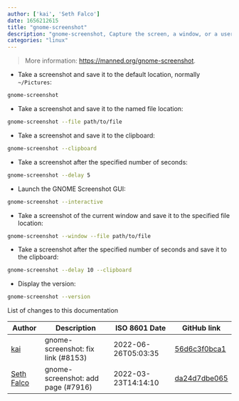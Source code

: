 ```yaml
---
author: ['kai', 'Seth Falco']
date: 1656212615
title: "gnome-screenshot"
description: "gnome-screenshot, Capture the screen, a window, or a user-defined area and save the image to a file."
categories: "linux"
---
```

> More information: <https://manned.org/gnome-screenshot>.

- Take a screenshot and save it to the default location, normally `~/Pictures`:

```bash
gnome-screenshot
```

- Take a screenshot and save it to the named file location:

```bash
gnome-screenshot --file path/to/file
```

- Take a screenshot and save it to the clipboard:

```bash
gnome-screenshot --clipboard
```

- Take a screenshot after the specified number of seconds:

```bash
gnome-screenshot --delay 5
```

- Launch the GNOME Screenshot GUI:

```bash
gnome-screenshot --interactive
```

- Take a screenshot of the current window and save it to the specified file location:

```bash
gnome-screenshot --window --file path/to/file
```

- Take a screenshot after the specified number of seconds and save it to the clipboard:

```bash
gnome-screenshot --delay 10 --clipboard
```

- Display the version:

```bash
gnome-screenshot --version
```
List of changes to this documentation


Author | Description | ISO 8601 Date | GitHub link
------|-----|-----|-----
[kai](mailto:gmdezreal@gmail.com) | gnome-screenshot: fix link (#8153) | 2022-06-26T05:03:35 | [56d6c3f0bca1](https://github.com/tldr-pages/tldr/commit/56d6c3f0bca16f5468bcf4d1884df166ad235518)
[Seth Falco](mailto:seth@falco.fun) | gnome-screenshot: add page (#7916) | 2022-03-23T14:14:10 | [da24d7dbe065](https://github.com/tldr-pages/tldr/commit/da24d7dbe0655a19160d459e7af5a5080993a82e)

